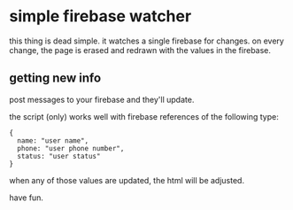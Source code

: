 # simple firebase watcher
this thing is dead simple. it watches a single firebase for changes. on every change, the page is erased and redrawn with the values in the firebase.

## getting new info
post messages to your firebase and they'll update.

the script (only) works well with firebase references of the following type:

    {
      name: "user name",
      phone: "user phone number",
      status: "user status"
    }

when any of those values are updated, the html will be adjusted.

have fun. 
